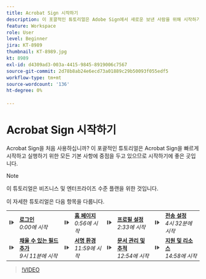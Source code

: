 ```yaml
---
title: Acrobat Sign 시작하기
description: 이 포괄적인 튜토리얼은 Adobe Sign에서 새로운 보낸 사람을 위해 시작하기에 좋은 곳입니다
feature: Workspace
role: User
level: Beginner
jira: KT-8989
thumbnail: KT-8989.jpg
kt: 8989
exl-id: d4309ad3-003a-4415-9845-8919006c7567
source-git-commit: 2d78b8ab24e6ecd73a01889c29b50093f055edf5
workflow-type: tm+mt
source-wordcount: '136'
ht-degree: 0%

---
```


# Acrobat Sign 시작하기

Acrobat Sign을 처음 사용하십니까? 이 포괄적인 튜토리얼은 Acrobat Sign을 빠르게 시작하고 실행하기 위한 모든 기본 사항에 중점을 두고 있으므로 시작하기에 좋은 곳입니다.

>[!NOTE]
>
>이 튜토리얼은 비즈니스 및 엔터프라이즈 수준 플랜을 위한 것입니다.

이 자세한 튜토리얼은 다음 항목을 다룹니다.

<table style="table-layout:auto">
<tr>
  <td>
    <a href="https://video.tv.adobe.com/v/337151?quality=12&learn=on&hidetitle=true">
      <img alt="이미지 빨리 감기" src="../assets/Stepforward_18.png" />
    </a>
  </td>
  <td>
     <a href="https://video.tv.adobe.com/v/337151?quality=12&learn=on&hidetitle=true"><strong>로그인</strong></a>
         <br>
        <em>0:00에 시작</em>
    </td>
     <td>
    <a href="https://video.tv.adobe.com/v/337151?quality=12&learn=on&hidetitle=true&t=56">
      <img alt="이미지 빨리 감기" src="../assets/Stepforward_18.png" />
    </a>
  </td>
  <td>
     <a href="https://video.tv.adobe.com/v/337151?quality=12&learn=on&hidetitle=true&t=56"><strong>홈 페이지</strong></a>
         <br>
        <em>0:56에 시작</em>
    </td>
    <td>
    <a href="https://video.tv.adobe.com/v/337151?quality=12&learn=on&hidetitle=true&t=153">
      <img alt="이미지 빨리 감기" src="../assets/Stepforward_18.png" />
    </a>
  </td>
  <td>
     <a href="https://video.tv.adobe.com/v/337151/?quality=12&learn=on&hidetitle=true&t=153"><strong>프로필 설정</strong></a>
        <br>
        <em>2:33에 시작</em>
    </td>
    <td>
    <a href="https://video.tv.adobe.com/v/337151?quality=12&learn=on&hidetitle=true&t=272">
      <img alt="이미지 빨리 감기" src="../assets/Stepforward_18.png" />
    </a>
  </td>
  <td>
     <a href="https://video.tv.adobe.com/v/337151?quality=12&learn=on&hidetitle=true&t=272"><strong>전송 설정</strong></a>
        <br>
        <em>4시 32분에 시작</em>
    </td>
  </tr>
  <tr>
    <td>
    <a href="https://video.tv.adobe.com/v/337151?quality=12&learn=on&hidetitle=true&t=551">
      <img alt="이미지 빨리 감기" src="../assets/Stepforward_18.png" />
    </a>
  </td>
  <td>
     <a href="https://video.tv.adobe.com/v/337151?quality=12&learn=on&hidetitle=true&t=551"><strong>채울 수 있는 필드 추가</strong></a>
         <br>
        <em>9시 11분에 시작</em>
    </td>
    <td>
    <a href="https://video.tv.adobe.com/v/337151?quality=12&learn=on&hidetitle=true&t=719">
      <img alt="이미지 빨리 감기" src="../assets/Stepforward_18.png" />
    </a>
  </td>
  <td>
     <a href="https://video.tv.adobe.com/v/337151?quality=12&learn=on&hidetitle=true&t=719"><strong>서명 환경</strong></a>
        <br>
        <em>11:59에 시작</em>
    </td>
    <td>
    <a href="https://video.tv.adobe.com/v/337151?quality=12&learn=on&hidetitle=true&t=774">
      <img alt="이미지 빨리 감기" src="../assets/Stepforward_18.png" />
    </a>
  </td>
  <td>
     <a href="https://video.tv.adobe.com/v/337151?quality=12&learn=on&hidetitle=true&t=774"><strong>문서 관리 및 추적</strong></a>
        <br>
        <em>12:54에 시작</em>
    </td>
    <td>
    <a href="https://video.tv.adobe.com/v/337151?quality=12&learn=on&hidetitle=true&t=898">
      <img alt="이미지 빨리 감기" src="../assets/Stepforward_18.png" />
    </a>
  </td>
  <td>
     <a href="https://video.tv.adobe.com/v/337151/?quality=12&learn=on&hidetitle=true&t=898"><strong>지원 및 리소스</strong></a>
        <br>
        <em>14:58에 시작</em>
    </td>
  </tr>
  </table>

>[!VIDEO](https://video.tv.adobe.com/v/337151/?quality=12&learn=on&hidetitle=true)
